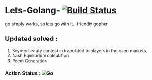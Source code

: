 # Lets-Golang- [![Build Status](https://travis-ci.org/CleverParty/Lets-Golang-.svg?branch=master)](https://travis-ci.org/CleverParty/Lets-Golang-)
go simply works, so lets go with it.
              -friendly gopher
         

## Updated solved :

1) Keynes beauty contest extrapolated to players in the open markets.
2) Nash Equilibrium calculation 
3) Poem Generation 

### Action Status : ![Go](https://github.com/CleverParty/Lets-Golang-/workflows/Go/badge.svg)
